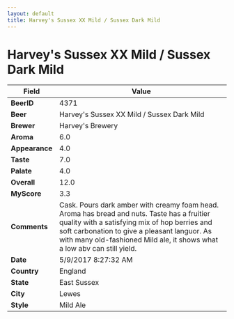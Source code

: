 ```yaml
---
layout: default
title: Harvey's Sussex XX Mild / Sussex Dark Mild 
---
```


# Harvey's Sussex XX Mild / Sussex Dark Mild 

| Field         | Value     |
|---------------|-----------|
| **BeerID** | 4371 |
| **Beer** | Harvey's Sussex XX Mild / Sussex Dark Mild  |
| **Brewer** | Harvey&#39;s Brewery |
| **Aroma** | 6.0 |
| **Appearance** | 4.0 |
| **Taste** | 7.0 |
| **Palate** | 4.0 |
| **Overall** | 12.0 |
| **MyScore** | 3.3 |
| **Comments** | Cask. Pours dark amber with creamy foam head. Aroma has bread and nuts. Taste has a fruitier quality with a satisfying mix of hop berries and soft carbonation to give a pleasant languor. As with many old-fashioned Mild ale, it shows what a low abv can still yield. |
| **Date** | 5/9/2017 8:27:32 AM |
| **Country** | England |
| **State** | East Sussex |
| **City** | Lewes |
| **Style** | Mild Ale |
